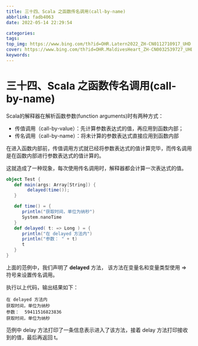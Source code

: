 ```yaml
---
title: 三十四、Scala 之函数传名调用(call-by-name)
abbrlink: fadb4063
date: 2022-05-14 22:29:54

categories:
tags:
top_img: https://www.bing.com/th?id=OHR.Latern2022_ZH-CN0112710917_UHD.jpg
cover: https://www.bing.com/th?id=OHR.MaldivesHeart_ZH-CN0032539727_UHD.jpg
keywords:  
---
```

# 三十四、Scala 之函数传名调用(call-by-name)

Scala的解释器在解析函数参数(function arguments)时有两种方式：

- 传值调用（call-by-value）：先计算参数表达式的值，再应用到函数内部；
- 传名调用（call-by-name）：将未计算的参数表达式直接应用到函数内部

在进入函数内部前，传值调用方式就已经将参数表达式的值计算完毕，而传名调用是在函数内部进行参数表达式的值计算的。

这就造成了一种现象，每次使用传名调用时，解释器都会计算一次表达式的值。

```scala
object Test {
   def main(args: Array[String]) {
        delayed(time());
   }

   def time() = {
      println("获取时间，单位为纳秒")
      System.nanoTime
   }
   def delayed( t: => Long ) = {
      println("在 delayed 方法内")
      println("参数： " + t)
      t
   }
}
```

上面的范例中，我们声明了 **delayed** 方法， 该方法在变量名和变量类型使用 => 符号来设置传名调用。

执行以上代码，输出结果如下：

```
在 delayed 方法内
获取时间，单位为纳秒
参数：  59411516823836
获取时间，单位为纳秒
```

范例中 delay 方法打印了一条信息表示进入了该方法，接着 delay 方法打印接收到的值，最后再返回 t。